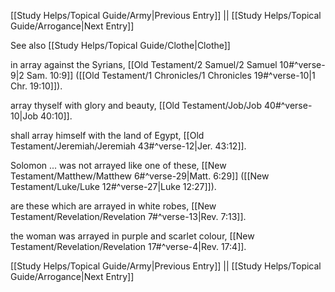 [[Study Helps/Topical Guide/Army|Previous Entry]]  ||  [[Study Helps/Topical Guide/Arrogance|Next Entry]]

 See also [[Study Helps/Topical Guide/Clothe|Clothe]]

 in array against the Syrians, [[Old Testament/2 Samuel/2 Samuel 10#^verse-9|2 Sam. 10:9]] ([[Old Testament/1 Chronicles/1 Chronicles 19#^verse-10|1 Chr. 19:10]]).

 array thyself with glory and beauty, [[Old Testament/Job/Job 40#^verse-10|Job 40:10]].

 shall array himself with the land of Egypt, [[Old Testament/Jeremiah/Jeremiah 43#^verse-12|Jer. 43:12]].

 Solomon ... was not arrayed like one of these, [[New Testament/Matthew/Matthew 6#^verse-29|Matt. 6:29]] ([[New Testament/Luke/Luke 12#^verse-27|Luke 12:27]]).

 are these which are arrayed in white robes, [[New Testament/Revelation/Revelation 7#^verse-13|Rev. 7:13]].

 the woman was arrayed in purple and scarlet colour, [[New Testament/Revelation/Revelation 17#^verse-4|Rev. 17:4]].

[[Study Helps/Topical Guide/Army|Previous Entry]]  ||  [[Study Helps/Topical Guide/Arrogance|Next Entry]]